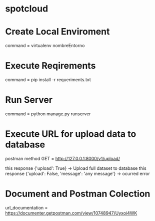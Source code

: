 # spotcloud

# Create Local Enviroment
command = virtualenv nombreEntorno

# Execute Reqirements
command = pip install -r requeriments.txt

# Run Server
command = python manage.py runserver

# Execute URL for upload data to database
postman method GET = http://127.0.0.1:8000/v1/upload/

this response  {'upload': True} -> Upload full dataset to database
this response  {'upload': False, 'message': 'any message'} -> ocurred error


# Document and Postman Colection
url_documentation = https://documenter.getpostman.com/view/10748947/Uyxoi4WK
